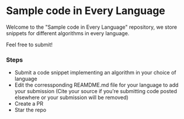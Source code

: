 # Sample code in Every Language

Welcome to the "Sample code in Every Language" repository, we store snippets for different algorithms in every language. 

Feel free to submit!

### Steps
- Submit a code snippet implementing an algorithm in your choice of language
- Edit the corressponding REAMDME.md file for your language to add your submission (Cite your source if you're submitting code posted elsewhere or your submission will be removed)
- Create a PR
- Star the repo

